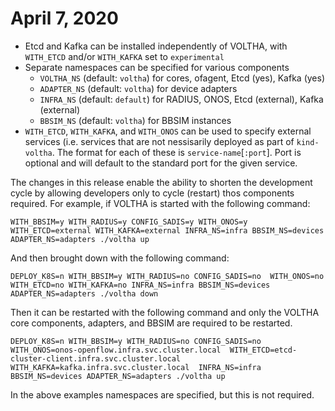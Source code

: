 # April 7, 2020
- Etcd and Kafka can be installed independently of VOLTHA, with `WITH_ETCD` and/or `WITH_KAFKA` set to `experimental`
- Separate namespaces can be specified for various components
  - `VOLTHA_NS` (default: `voltha`) for cores, ofagent, Etcd (yes), Kafka (yes)
  - `ADAPTER_NS` (default: `voltha`) for device adapters
  - `INFRA_NS` (default: `default`) for RADIUS, ONOS, Etcd (external), Kafka (external)
  - `BBSIM_NS` (default: `voltha`) for BBSIM instances
- `WITH_ETCD`, `WITH_KAFKA`, and `WITH_ONOS` can be used to specify external services (i.e. services that are not nessisarily deployed as part of `kind-voltha`. The format for each of these is `service-name`[`:port`]. Port is optional and will default to the standard port for the given service.

The changes in this release enable the ability to shorten the development cycle by allowing developers only to cycle (restart) thos components required. For example, if VOLTHA is started with the following command:
```
WITH_BBSIM=y WITH_RADIUS=y CONFIG_SADIS=y WITH_ONOS=y WITH_ETCD=external WITH_KAFKA=external INFRA_NS=infra BBSIM_NS=devices ADAPTER_NS=adapters ./voltha up
```
And then brought down with the following command:
```
DEPLOY_K8S=n WITH_BBSIM=y WITH_RADIUS=no CONFIG_SADIS=no  WITH_ONOS=no WITH_ETCD=no WITH_KAFKA=no INFRA_NS=infra BBSIM_NS=devices ADAPTER_NS=adapters ./voltha down
```
Then it can be restarted with the following command and only the VOLTHA core components, adapters, and BBSIM are required to be restarted.
```
DEPLOY_K8S=n WITH_BBSIM=y WITH_RADIUS=no CONFIG_SADIS=no  WITH_ONOS=onos-openflow.infra.svc.cluster.local  WITH_ETCD=etcd-cluster-client.infra.svc.cluster.local WITH_KAFKA=kafka.infra.svc.cluster.local  INFRA_NS=infra BBSIM_NS=devices ADAPTER_NS=adapters ./voltha up
```
In the above examples namespaces are specified, but this is not required.

